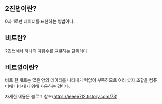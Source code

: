 ## 2진법이란?

0과 1로만 데이터를 표현하는 방법이다.

## 비트란?

2진법에서 하나의 자릿수를 표현하는 단위이다.

## 비트열이란?

비트 한 개로는 많은 양의 데이터를 나타내기 턱없이 부족하므로 여러 숫자 조합을 컴퓨터에 나타내기 위해 사용하는 것이다.

자세한 내용은 블로그 참조(https://jeeee712.tistory.com/73)

